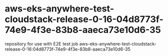 # aws-eks-anywhere-test-cloudstack-release-0-16-04d8773f-74e9-4f3e-83b8-aaeca73e10d6-35
repository for use with E2E test job aws-eks-anywhere-test-cloudstack-release-0-16:04d8773f-74e9-4f3e-83b8-aaeca73e10d6-35
